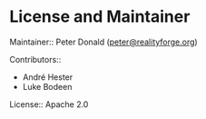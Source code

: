 # License and Maintainer

Maintainer:: Peter Donald (<peter@realityforge.org>)

Contributors::
 * André Hester
 * Luke Bodeen

License:: Apache 2.0
